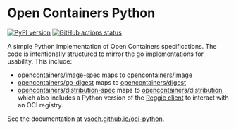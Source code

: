 # Open Containers Python

[![PyPI version](https://badge.fury.io/py/opencontainers.svg)](https://pypi.org/project/opencontainers/)
[![GitHub actions status](https://github.com/vsoch/oci-python/workflows/oci-python-ci/badge.svg?branch=master)](https://github.com/vsoch/oci-python/actions?query=branch%3Amaster+workflow%3Aoci-python-ci)

A simple Python implementation of Open Containers specifications. The code
is intentionally structured to mirror the go implementations for usability.
This include:

 - [opencontainers/image-spec](https://github.com/opencontainers/image-spec/tree/master/specs-go) maps to [opencontainers/image](opencontainers/image)
 - [opencontainers/go-digest](https://github.com/opencontainers/go-digest) maps to [opencontainers/digest](opencontainers/digest)
 - [opencontainers/distribution-spec](https://github.com/opencontainers/distribution-spec) maps to [opencontainers/distribution](opencontainers/distribution), which also includes a Python version of the [Reggie client](https://github.com/bloodorangeio/reggie) to interact with an OCI registry.

See the documentation at [vsoch.github.io/oci-python](https://vsoch.github.io/oci-python).
